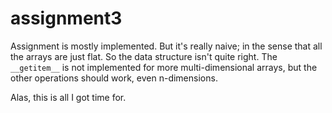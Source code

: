 # assignment3

Assignment is mostly implemented. But it's really naive; in the sense that all
the arrays are just flat. So the data structure isn't quite right. The
`__getitem__` is not implemented for more multi-dimensional arrays, but the
other operations should work, even n-dimensions.

Alas, this is all I got time for.
